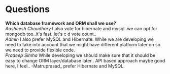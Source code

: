 <h1>Questions</h1>
<b>Which database framework and ORM shall we use?</b><br>
<i>Aasheesh Choudhary</i> I also vote for hibernate and mysql..we can opt for mongodb too..it's fast..let's c d vote count..<br>
<i>Admin</i> I also prefer MySQL and Hibernate. While we are developing we need to take into account that we might have different platform later on so we need to provide flexible code.<br>
<i>Pradeep Simha</i> While developing we should make sure that it should be easy to change ORM layer/database later.. API based approach maybe good here, I feel..
-Matruprasad_ prefer Hibernate and MySQL.